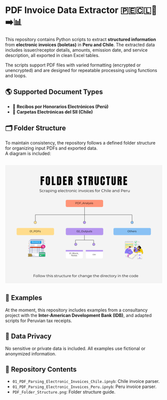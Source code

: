 # PDF Invoice Data Extractor 🇵🇪🇨🇱📄➡️📊

This repository contains Python scripts to extract **structured information** from **electronic invoices (boletas)** in **Peru and Chile**. The extracted data includes issuer/receptor details, amounts, emission date, and service description, all exported in clean Excel tables.

The scripts support PDF files with varied formatting (encrypted or unencrypted) and are designed for repeatable processing using functions and loops.

## 🌎 Supported Document Types

- 📑 **Recibos por Honorarios Electrónicos (Perú)**
- 📄 **Carpetas Electrónicas del SII (Chile)**

## 🗂 Folder Structure

To maintain consistency, the repository follows a defined folder structure for organizing input PDFs and exported data.  
A diagram is included:

## <img src="https://github.com/Caro9926/Parsing_Invoices_Chile_Peru/blob/master/PDF_Folder_Structure.png" > 
## 🧪 Examples

At the moment, this repository includes examples from a consultancy project with the **Inter-American Development Bank (IDB)**, and adapted scripts for Peruvian tax receipts.

## 🔐 Data Privacy

No sensitive or private data is included. All examples use fictional or anonymized information.

## 📁 Repository Contents

- `01_PDF_Parsing_Electronic_Invoices_Chile.ipnyb`: Chile invoice parser.
- `01_PDF_Parsing_Electronic_Invoices_Peru.ipnyb`: Peru invoice parser.
- `PDF_Folder_Structure.png`: Folder structure guide.
